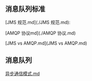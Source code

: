 ## 消息队列标准

[JMS 规范.md](./JMS 规范.md): 

[AMQP 协议md](./AMQP 协议.md)

[JMS vs AMQP.md](JMS vs AMQP.md)



## 消息队列



[异步通信模式.md](./异步通信模式.md)